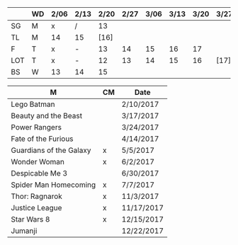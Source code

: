 
|     | WD | 2/06| 2/13| 2/20| 2/27| 3/06| 3/13| 3/20| 3/27| 4/03| 4/10| 4/17| 4/24|....| 5/22|
|-----|----|-----|-----|-----|-----|-----|-----|-----|-----|-----|-----|-----|-----|----|-----|
| SG  | M  | x   | /   | 13  |     |     |     |     |     |     |     |     |     | ...|[22?]|
| TL  | M  | 14  | 15  |[16] |     |     |     |     |     |     |     |     |     | ...|     |
| F   | T  | x   | -   | 13  | 14  | 15  | 16  | 17  |     |     |     |     |     | ...|[23] |
| LOT | T  | x   | -   | 12  | 13  | 14  | 15  | 16  |[17] |     |     |     |     | ...|     |
| BS  | W  | 13  | 14  | 15  |     |     |     |     |     |     |     |     |     | ...|     |

| M | CM | Date |
|---|----|------|
| Lego Batman | | 2/10/2017 |
| Beauty and the Beast | | 3/17/2017 |
| Power Rangers | | 3/24/2017 |
| Fate of the Furious | | 4/14/2017 |
| Guardians of the Galaxy | x | 5/5/2017 |
| Wonder Woman | x | 6/2/2017 |
| Despicable Me 3 | | 6/30/2017 |
| Spider Man Homecoming | x | 7/7/2017 |
| Thor: Ragnarok | x | 11/3/2017 |
| Justice League | x | 11/17/2017 |
| Star Wars 8 | x | 12/15/2017 |
| Jumanji | | 12/22/2017 |
